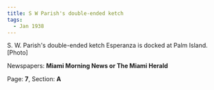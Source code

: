```yaml
---  
title: S W Parish's double-ended ketch  
tags:  
  - Jan 1938  
---  
```

  
S. W. Parish's double-ended ketch Esperanza is docked at Palm Island. [Photo]  
  
Newspapers: **Miami Morning News or The Miami Herald**  
  
Page: **7**, Section: **A** 
